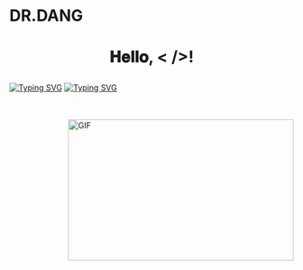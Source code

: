 # DR.DANG
<h1 align="center">
  <a target="_blank">
     
   
  𝐇𝐞𝐥𝐥𝐨, &lt; /&gt;!
   
    
  </a>
</h1>

[![Typing SVG](https://readme-typing-svg.herokuapp.com?color=FF0000&size=90&width=1250&height=300&lines=Hi+I'm+DR+DANG)](https://git.io/typing-svg) 
[![Typing SVG](https://readme-typing-svg.herokuapp.com?font=bold&color=FF0000&size=68&width=1250&height=180&lines=%E2%9E%AA+I'm+Bot+Developer;+%E2%9E%AA+I%E2%80%99m+Currently+Learning+Python+Pyrogram+%26+Telethon;+%E2%9E%AA+Don't+Forget+to+Follow+My+Github+Profile;%E2%9E%AA+Good+Bye)](https://git.io/typing-svg)

<br/>
<br/>
<a target="_blank">
  <img align="right" height="250" width="400" alt="GIF" src="https://github.com/DR.DANG/DR.DANG/blob/main/GIF/image.gif">
</a>
